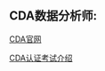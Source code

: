 ## CDA数据分析师:




[CDA官网](https://www.cdaglobal.com/)

[CDA认证考试介绍](https://www.cdaglobal.com/certification.html#nav1)



